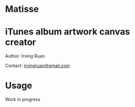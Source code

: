 Matisse
==================

iTunes album artwork canvas creator
==================

Author: Irving Ruan

Contact: irvingruan@gmail.com

Usage
==================
Work in progress